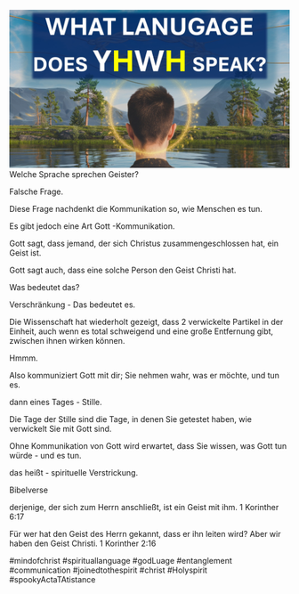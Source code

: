 ![Video cover image](../cover.jpg)
Welche Sprache sprechen Geister?

Falsche Frage.

Diese Frage nachdenkt die Kommunikation so, wie Menschen es tun.

Es gibt jedoch eine Art Gott -Kommunikation.

Gott sagt, dass jemand, der sich Christus zusammengeschlossen hat, ein Geist ist.

Gott sagt auch, dass eine solche Person den Geist Christi hat.

Was bedeutet das?

Verschränkung - Das bedeutet es.

Die Wissenschaft hat wiederholt gezeigt, dass 2 verwickelte Partikel in der Einheit, auch wenn es total schweigend und eine große Entfernung gibt, zwischen ihnen wirken können.

Hmmm.

Also kommuniziert Gott mit dir; Sie nehmen wahr, was er möchte, und tun es.

dann eines Tages - Stille.

Die Tage der Stille sind die Tage, in denen Sie getestet haben, wie verwickelt Sie mit Gott sind.

Ohne Kommunikation von Gott wird erwartet, dass Sie wissen, was Gott tun würde - und es tun.

das heißt - spirituelle Verstrickung.


Bibelverse

derjenige, der sich zum Herrn anschließt, ist ein Geist mit ihm.
1 Korinther 6:17

Für wer hat den Geist des Herrn gekannt, dass er ihn leiten wird? Aber wir haben den Geist Christi.
1 Korinther 2:16


#mindofchrist #spirituallanguage #godLuage #entanglement #communication #joinedtothespirit #christ #Holyspirit #spookyActaTAtistance